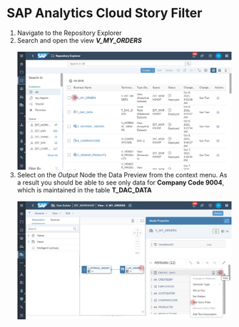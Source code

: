 # SAP Analytics Cloud Story Filter

1. Navigate to the Repository Explorer
2. Search and open the view _**V_MY_ORDERS**_ 
   <br><br>![](../images/my_orders_sac_story_filter_01.png)
3. Select on the _Output_ Node the Data Preview from the context menu. As a result you should be able to see only data for **Company Code 9004**, which is maintained in the table **T_DAC_DATA**
   <br><br>![](../images/my_orders_sac_story_filter_02.png)
